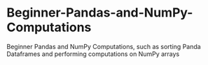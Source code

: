 # Beginner-Pandas-and-NumPy-Computations
Beginner Pandas and NumPy Computations, such as sorting Panda Dataframes and performing computations on NumPy arrays
